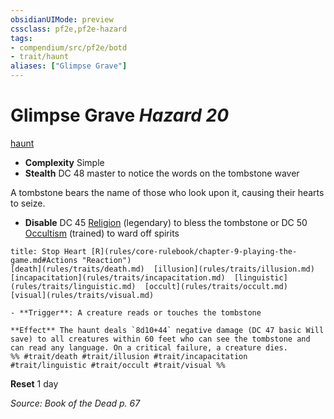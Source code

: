 ```yaml
---
obsidianUIMode: preview
cssclass: pf2e,pf2e-hazard
tags:
- compendium/src/pf2e/botd
- trait/haunt
aliases: ["Glimpse Grave"]
---
```

# Glimpse Grave *Hazard 20*  
[haunt](rules/traits/haunt.md)  

- **Complexity** Simple
- **Stealth** DC 48 master to notice the words on the tombstone waver  

A tombstone bears the name of those who look upon it, causing their hearts to seize.

- **Disable** DC 45 [Religion](compendium/skills.md#Religion) (legendary) to bless the tombstone or DC 50 [Occultism](compendium/skills.md#Occultism) (trained) to ward off spirits  
     
```ad-embed-ability
title: Stop Heart [R](rules/core-rulebook/chapter-9-playing-the-game.md#Actions "Reaction")
[death](rules/traits/death.md)  [illusion](rules/traits/illusion.md)  [incapacitation](rules/traits/incapacitation.md)  [linguistic](rules/traits/linguistic.md)  [occult](rules/traits/occult.md)  [visual](rules/traits/visual.md)  

- **Trigger**: A creature reads or touches the tombstone

**Effect** The haunt deals `8d10+44` negative damage (DC 47 basic Will save) to all creatures within 60 feet who can see the tombstone and can read any language. On a critical failure, a creature dies.  
%% #trait/death #trait/illusion #trait/incapacitation #trait/linguistic #trait/occult #trait/visual %%
```

**Reset** 1 day  

*Source: Book of the Dead p. 67*
